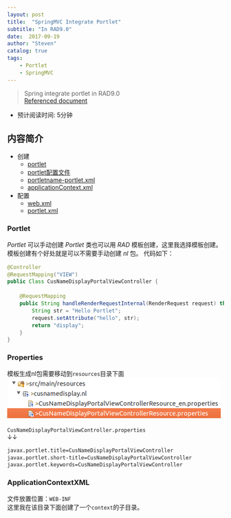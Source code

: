 ```yaml
---
layout: post
title:  "SpringMVC Integrate Portlet"
subtitle: "In RAD9.0"
date:  2017-09-19
author: "Steven"
catalog: true
tags: 
    - Portlet
    - SpringMVC
---
```


> Spring integrate portlet in RAD9.0<br/>
> [Referenced document](https://docs.spring.io/spring/docs/current/spring-framework-reference/html/portlet.html)

- 预计阅读时间: 5分钟

## 内容简介

* 创建
    - [portlet](#portlet)
    - [portlet配置文件](#properties)
    - [portletname-portlet.xml](#portletXML)
    - [applicationContext.xml](#applicationContextXML)
* 配置
    - [web.xml](#webXML)
    - [portlet.xml](#portletXML)

### Portlet

*Portlet* 可以手动创建 *Portlet* 类也可以用 *RAD* 模板创建，这里我选择模板创建。模板创建有个好处就是可以不需要手动创建 *nl* 包。
代码如下：
```java
@Controller
@RequestMapping("VIEW")
public Class CusNameDisplayPortalViewController {

    @RequestMapping
    public String handleRenderRequestInternal(RenderRequest request) throws Exception {
        String str = "Hello Portlet";
        request.setAttribute("hello", str);
        return "display";
    }
}
```

### Properties

模板生成nl包需要移动到`resources`目录下面
![nl包路径](/img/in-post/spring-integrate-portlet/path-struc.png)

`CusNameDisplayPortalViewController.properties`<br>
&darr;&darr;

```xml
javax.portlet.title=CusNameDisplayPortalViewController
javax.portlet.short-title=CusNameDisplayPortalViewController
javax.portlet.keywords=CusNameDisplayPortalViewController
```

### ApplicationContextXML

文件放置位置：`WEB-INF`<br>
这里我在该目录下面创建了一个`context`的子目录。